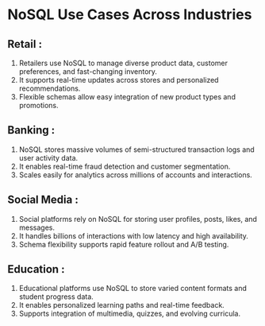 # NoSQL Use Cases Across Industries

## Retail :
1) Retailers use NoSQL to manage diverse product data, customer preferences, and fast-changing inventory.  
2) It supports real-time updates across stores and personalized recommendations.  
3) Flexible schemas allow easy integration of new product types and promotions.

## Banking :
1) NoSQL stores massive volumes of semi-structured transaction logs and user activity data.  
2) It enables real-time fraud detection and customer segmentation.  
3) Scales easily for analytics across millions of accounts and interactions.

## Social Media :
1) Social platforms rely on NoSQL for storing user profiles, posts, likes, and messages.  
2) It handles billions of interactions with low latency and high availability.  
3) Schema flexibility supports rapid feature rollout and A/B testing.

## Education :
1) Educational platforms use NoSQL to store varied content formats and student progress data.  
2) It enables personalized learning paths and real-time feedback.  
3) Supports integration of multimedia, quizzes, and evolving curricula.
